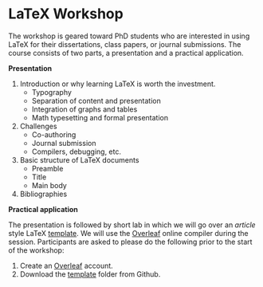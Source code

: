 # LaTeX Workshop
The workshop is geared toward PhD students who are interested in using LaTeX for their dissertations, class papers, or journal submissions. The course consists of two parts, a presentation and a practical application.

**Presentation**
1. Introduction or why learning LaTeX is worth the investment.
    * Typography
    * Separation of content and presentation
    * Integration of graphs and tables
    * Math typesetting and formal presentation
2. Challenges
    * Co-authoring
    * Journal submission
    * Compilers, debugging, etc.
3. Basic structure of LaTeX documents
    * Preamble
    * Title
    * Main body
4. Bibliographies

**Practical application**

The presentation is followed by short lab in which we will go over an *article* style LaTeX [template](https://github.com/thereseanders/Workshop-LaTeX/tree/master/template). We will use the [Overleaf](https://www.overleaf.com) online compiler during the session. Participants are asked to please do the following prior to the start of the workshop:

1. Create an [Overleaf](https://www.overleaf.com) account.
2. Download the [template](https://github.com/thereseanders/Workshop-LaTeX/tree/master/template) folder from Github.
